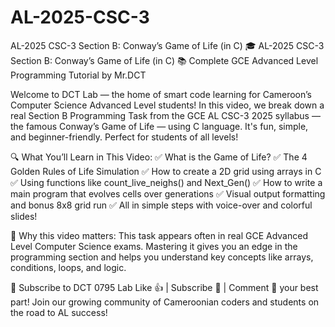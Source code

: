 # AL-2025-CSC-3
AL-2025 CSC-3 Section B: Conway’s Game of Life (in C)
🎓 AL-2025 CSC-3 Section B: Conway’s Game of Life (in C)
📚 Complete GCE Advanced Level Programming Tutorial by Mr.DCT

Welcome to DCT Lab — the home of smart code learning for Cameroon’s Computer Science Advanced Level students!
In this video, we break down a real Section B Programming Task from the GCE AL CSC-3 2025 syllabus — the famous Conway’s Game of Life — using C language. It's fun, simple, and beginner-friendly. Perfect for students of all levels!

🔍 What You’ll Learn in This Video:
✅ What is the Game of Life?
✅ The 4 Golden Rules of Life Simulation
✅ How to create a 2D grid using arrays in C
✅ Using functions like count_live_neighs() and Next_Gen()
✅ How to write a main program that evolves cells over generations
✅ Visual output formatting and bonus 8x8 grid run
✅ All in simple steps with voice-over and colorful slides!

🧠 Why this video matters:
This task appears often in real GCE Advanced Level Computer Science exams. Mastering it gives you an edge in the programming section and helps you understand key concepts like arrays, conditions, loops, and logic.

📌 Subscribe to DCT 0795 Lab
Like 👍 | Subscribe 🔔 | Comment 💬 your best part!
Join our growing community of Cameroonian coders and students on the road to AL success!
